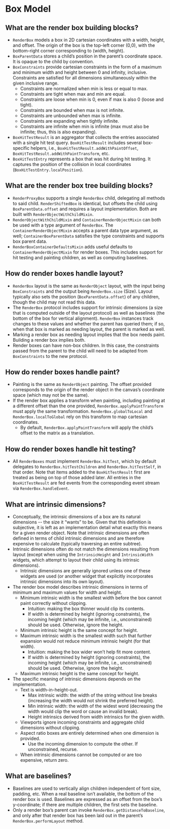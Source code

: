 # Box Model

## What are the render box building blocks?

* `RenderBox` models a box in 2D cartesian coordinates with a width, height, and offset. The origin of the box is the top-left corner \(0,0\), with the bottom-right corner corresponding to \(width, height\).
* `BoxParentData` stores a child’s position in the parent’s coordinate space. It is opaque to the child by convention.
* `BoxConstraints` provide cartesian constraints in the form of a maximum and minimum width and height between 0 and infinity, inclusive. Constraints are satisfied for all dimensions simultaneously within the given inclusive range.
  * Constraints are normalized when min is less or equal to max.
  * Constraints are tight when max and min are equal.
  * Constraints are loose when min is 0, even if max is also 0 \(loose and tight\).
  * Constraints are bounded when max is not infinite.
  * Constraints are unbounded when max is infinite.
  * Constraints are expanding when tightly infinite.
  * Constraints are infinite when min is infinite \(max must also be infinite; thus, this is also expanding\).
* `BoxHitTestResult` is an aggregator that collects the entries associated with a single hit test query. `BoxHitTestResult` includes several box-specific helpers, i.e., `BoxHitTestResult.addWithPaintOffset`, `BoxHitTestResult.addWithPaintTransform`, etc.
* `BoxHitTestEntry` represents a box that was hit during hit testing. It captures the position of the collision in local coordinates \(`BoxHitTestEntry.localPosition`\).

## What are the render box tree building blocks?

* `RenderProxyBox` supports a single `RenderBox` child, delegating all methods to said child. `RenderShiftedBox` is identical, but offsets the child using `BoxParentData.offset` and requires a layout implementation. Both are built with `RenderObjectWithChildMixin`.
* `RenderObjectWithChildMixin` and `ContainerRenderObjectMixin` can both be used with a type argument of `RenderBox`. The `ContainerRenderObjectMixin` accepts a parent data type argument, as well; `ContainerBoxParentData` satisfies the type constraints and supports box parent data.
* `RenderBoxContainerDefaultsMixin` adds useful defaults to `ContainerRenderObjectMixin` for render boxes. This includes support for hit testing and painting children, as well as computing baselines.

## How do render boxes handle layout?

* `RenderBox` layout is the same as `RenderObject` layout, with the input being `BoxConstraints` and the output being `RenderBox.size` \(Size\). Layout typically also sets the position \(`BoxParentData.offset`\) of any children, though the child may not read this data.
* The `RenderBox` protocol includes support for intrinsic dimensions \(a size that is computed outside of the layout protocol\) as well as baselines \(the bottom of the box for vertical alignment\). `RenderBox` instances track changes to these values and whether the parent has queried them; if so, when that box is marked as needing layout, the parent is marked as well.
* Marking a render box as needing layout implies that the box needs paint. Building a render box implies both.
* Render boxes can have non-box children. In this case, the constraints passed from the parent to the child will need to be adapted from `BoxConstraints` to the new protocol.

## How do render boxes handle paint?

* Painting is the same as `RenderObject` painting. The offset provided corresponds to the origin of the render object in the canvas’s coordinate space \(which may not be the same\).
* If the render box applies a transform when painting, including painting at a different offset than the one provided, `RenderBox.applyPaintTransform` must apply the same transformation. `RenderBox.globalToLocal` and `RenderBox.localToGlobal` rely on this transform to map cartesian coordinates.
  * By default, `RenderBox.applyPaintTransform` will apply the child’s offset to the matrix as a translation.

## How do render boxes handle hit testing?

* All `RenderBoxes` must implement `RenderBox.hitTest`, which by default delegates to `RenderBox.hitTestChildren` and `RenderBox.hitTestSelf`, in that order. Note that items added to the `BoxHitTestResult` first are treated as being on top of those added later. All entries in the `BoxHitTestResult` are fed events from the corresponding event stream via `RenderBox.handleEvent`.

## What are intrinsic dimensions?

* Conceptually, the intrinsic dimensions of a box are its natural dimensions -- the size it “wants” to be. Given that this definition is subjective, it is left as an implementation detail what exactly this means for a given render object. Note that intrinsic dimensions are often defined in terms of child intrinsic dimensions and are therefore expensive to calculate \(typically traversing an entire subtree\).
* Intrinsic dimensions often do not match the dimensions resulting from layout \(except when using the `IntrinsicHeight` and `IntrinsicWidth` widgets, which attempt to layout their child using its intrinsic dimensions\).
  * Intrinsic dimensions are generally ignored unless one of these widgets are used \(or another widget that explicitly incorporates intrinsic dimensions into its own layout\).
* The render box model describes intrinsic dimensions in terms of minimum and maximum values for width and height.
  * Minimum intrinsic width is the smallest width before the box cannot paint correctly without clipping.
    * Intuition: making the box thinner would clip its contents.
    * If width is determined by height \(ignoring constraints\), the incoming height \(which may be infinite, i.e., unconstrained\) should be used. Otherwise, ignore the height.
  * Minimum intrinsic height is the same concept for height.
  * Maximum intrinsic width is the smallest width such that further expansion would not reduce minimum intrinsic height \(for that width\).
    * Intuition: making the box wider won’t help fit more content.
    * If width is determined by height \(ignoring constraints\), the incoming height \(which may be infinite, i.e., unconstrained\) should be used. Otherwise, ignore the height.
  * Maximum intrinsic height is the same concept for height.
* The specific meaning of intrinsic dimensions depends on the implementation.
  * Text is width-in-height-out.
    * Max intrinsic width: the width of the string without line breaks \(increasing the width would not shrink the preferred height\).
    * Min intrinsic width: the width of the widest word \(decreasing the width would clip the word or cause an invalid break\).
    * Height intrinsics derived from width intrinsics for the given width.
  * Viewports ignore incoming constraints and aggregate child dimensions without clipping.
  * Aspect ratio boxes are entirely determined when one dimension is provided.
    * Use the incoming dimension to compute the other. If unconstrained, recurse.
  * When intrinsic dimensions cannot be computed or are too expensive, return zero.

## What are baselines?

* Baselines are used to vertically align children independent of font size, padding, etc. When a real baseline isn’t available, the bottom of the render box is used. Baselines are expressed as an offset from the box’s y-coordinate; if there are multiple children, the first sets the baseline.
* Only a render box’s parent can invoke `RenderBox.getDistanceToBaseline`, and only after that render box has been laid out in the parent’s `RenderBox.performLayout` method.

